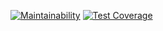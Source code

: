 [![Maintainability](https://api.codeclimate.com/v1/badges/831efc55a0d81bc1de52/maintainability)](https://codeclimate.com/github/TakiraDevelop/python-project-lvl1/maintainability)
[![Test Coverage](https://api.codeclimate.com/v1/badges/831efc55a0d81bc1de52/test_coverage)](https://codeclimate.com/github/TakiraDevelop/python-project-lvl1/test_coverage)


